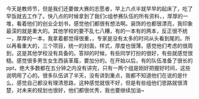 今天是教师节，但是我们还要做大赛的志愿者，早上六点半就早早的起床了，吃了早饭就去工作了。快八点的时候拿到了我们c组参赛队伍的所有资料，，厚厚的一堆，看着他们的创业企划书，感觉他们都很有想法啊。装饰的也都很漂亮，我印象最深的就是重大的。其他学校的要不乱七八糟，有的一本有的两本，反正很不统一，厚厚的一本，我拿着都觉得很重，，专家是没有太多的时间从头看到尾的。所以再看重大的，三个项目，统一的封面，样式，厚度也很薄。感觉他们考虑的很周到，这是其他学校没有具备的。答辩的时候，有些同学打扮的很好，有些就感觉很糙。感觉很多男生女生西装革履，要加分的。在开始以后，有的队伍准备了很长的ppt，绝大多数都在五分钟之内没有讲完，只有一两个组是刚好把握好时间，这些说明用了心的。很多队伍讲了半天，没有讲到重点，我都不知道他们在说的是什么，感觉自己都没有理清思路，这种感觉就很不好，但是有些组他们思路就很清楚，对未来的规划也很好，他们都很优秀，我也要继续加油~
